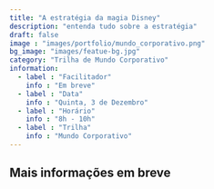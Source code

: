 ```yaml
---
title: "A estratégia da magia Disney"
description: "entenda tudo sobre a estratégia"
draft: false
image : "images/portfolio/mundo_corporativo.png"
bg_image: "images/featue-bg.jpg"
category: "Trilha de Mundo Corporativo"
information:
  - label : "Facilitador"
    info : "Em breve"
  - label : "Data"
    info : "Quinta, 3 de Dezembro"
  - label : "Horário"
    info : "8h - 10h"
  - label : "Trilha"
    info : "Mundo Corporativo"
---
```


## Mais informações em breve